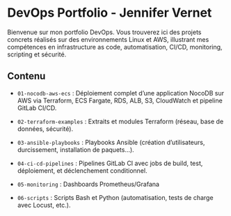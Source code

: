 # DevOps Portfolio - Jennifer Vernet

Bienvenue sur mon portfolio DevOps. Vous trouverez ici des projets concrets réalisés sur des environnements Linux et AWS, illustrant mes compétences en infrastructure as code, automatisation, CI/CD, monitoring, scripting et sécurité.

## Contenu

- `01-nocodb-aws-ecs` : Déploiement complet d’une application NocoDB sur AWS via Terraform, ECS Fargate, RDS, ALB, S3, CloudWatch et pipeline GitLab CI/CD.

- `02-terraform-examples` : Extraits et modules Terraform (réseau, base de données, sécurité).

- `03-ansible-playbooks` : Playbooks Ansible (création d’utilisateurs, durcissement, installation de paquets…).

- `04-ci-cd-pipelines` : Pipelines GitLab CI avec jobs de build, test, déploiement, et déclenchement conditionnel.

- `05-monitoring` : Dashboards Prometheus/Grafana

- `06-scripts` : Scripts Bash et Python (automatisation, tests de charge avec Locust, etc.).
